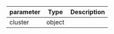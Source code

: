 | parameter | Type | Description |
| ----------- | ----------- |----------- |
| cluster  |  object  |    |